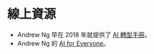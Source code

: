 # 線上資源

- Andrew Ng 早在 2018 年就提供了 [AI 轉型手冊](https://medium.com/@andrewng/introducing-the-ai-transformation-playbook-58ccad4393e9)。
- Andrew Ng 的 [AI for Everyone](https://www.coursera.org/learn/ai-for-everyone)。
